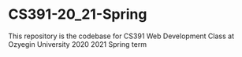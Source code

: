 # CS391-20_21-Spring
This repository is the codebase for CS391 Web Development Class at Ozyegin University 2020 2021 Spring term
